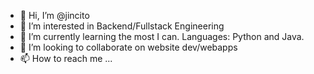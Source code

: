- 👋 Hi, I’m @jincito
- 👀 I’m interested in Backend/Fullstack Engineering
- 🌱 I’m currently learning the most I can. Languages: Python and Java.
- 💞️ I’m looking to collaborate on website dev/webapps
- 📫 How to reach me ...
